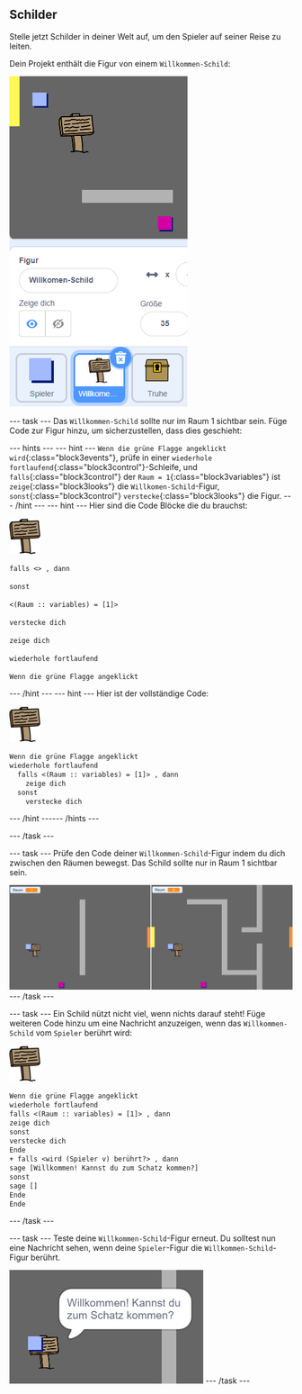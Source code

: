 ## Schilder

Stelle jetzt Schilder in deiner Welt auf, um den Spieler auf seiner Reise zu leiten.

Dein Projekt enthält die Figur von einem `Willkommen-Schild`:

![screenshot](images/world-sign.png)

--- task --- Das `Willkommen-Schild` sollte nur im Raum 1 sichtbar sein. Füge Code zur Figur hinzu, um sicherzustellen, dass dies geschieht:

--- hints ---
 --- hint --- `Wenn die grüne Flagge angeklickt wird`{:class="block3events"}, prüfe in einer `wiederhole fortlaufend`{:class="block3control"}-Schleife, und `falls`{:class="block3control"} der `Raum = 1`{:class="block3variables"} ist `zeige`{:class="block3looks"} die `Willkomen-Schild`-Figur, `sonst`{:class="block3control"} `verstecke`{:class="block3looks"} die Figur.
--- /hint ---
 --- hint --- Hier sind die Code Blöcke die du brauchst:

![sign](images/sign.png)

```blocks3
falls <> , dann 
  
sonst

<(Raum :: variables) = [1]>

verstecke dich

zeige dich

wiederhole fortlaufend

Wenn die grüne Flagge angeklickt

```

--- /hint --- --- hint --- Hier ist der vollständige Code:

![sign](images/sign.png)

```blocks3
Wenn die grüne Flagge angeklickt
wiederhole fortlaufend 
  falls <(Raum :: variables) = [1]> , dann 
    zeige dich
  sonst 
    verstecke dich
```

--- /hint ------ /hints ---

--- /task ---

--- task --- Prüfe den Code deiner `Willkommen-Schild`-Figur indem du dich zwischen den Räumen bewegst. Das Schild sollte nur in Raum 1 sichtbar sein.

![Screenshot](images/world-sign-test.png) --- /task ---

--- task --- Ein Schild nützt nicht viel, wenn nichts darauf steht! Füge weiteren Code hinzu um eine Nachricht anzuzeigen, wenn das `Willkommen-Schild` vom `Spieler` berührt wird:

![sign](images/sign.png)

```blocks3
Wenn die grüne Flagge angeklickt
wiederhole fortlaufend 
falls <(Raum :: variables) = [1]> , dann 
zeige dich
sonst 
verstecke dich
Ende
+ falls <wird (Spieler v) berührt?> , dann 
sage [Willkommen! Kannst du zum Schatz kommen?]
sonst 
sage []
Ende
Ende
```

--- /task ---

--- task --- Teste deine `Willkommen-Schild`-Figur erneut. Du solltest nun eine Nachricht sehen, wenn deine `Spieler`-Figur die `Willkommen-Schild`-Figur berührt.

![Screenshot](images/world-sign-test2.png) --- /task ---